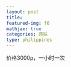 ```yaml
---
layout: post
title: 
featured-img: f6
mathjax: true
categories: 菲妹
type: philippines
---
```


价格3000p，一小时一次